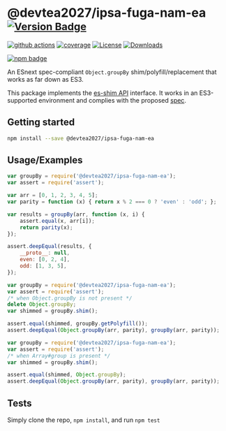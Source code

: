 # @devtea2027/ipsa-fuga-nam-ea <sup>[![Version Badge][npm-version-svg]][package-url]</sup>

[![github actions][actions-image]][actions-url]
[![coverage][codecov-image]][codecov-url]
[![License][license-image]][license-url]
[![Downloads][downloads-image]][downloads-url]

[![npm badge][npm-badge-png]][package-url]

An ESnext spec-compliant `Object.groupBy` shim/polyfill/replacement that works as far down as ES3.

This package implements the [es-shim API](https://github.com/es-shims/api) interface. It works in an ES3-supported environment and complies with the proposed [spec](https://tc39.github.io/proposal-array-grouping/).

## Getting started

```sh
npm install --save @devtea2027/ipsa-fuga-nam-ea
```

## Usage/Examples

```js
var groupBy = require('@devtea2027/ipsa-fuga-nam-ea');
var assert = require('assert');

var arr = [0, 1, 2, 3, 4, 5];
var parity = function (x) { return x % 2 === 0 ? 'even' : 'odd'; };

var results = groupBy(arr, function (x, i) {
    assert.equal(x, arr[i]);
    return parity(x);
});

assert.deepEqual(results, {
    __proto__: null,
    even: [0, 2, 4],
    odd: [1, 3, 5],
});
```

```js
var groupBy = require('@devtea2027/ipsa-fuga-nam-ea');
var assert = require('assert');
/* when Object.groupBy is not present */
delete Object.groupBy;
var shimmed = groupBy.shim();

assert.equal(shimmed, groupBy.getPolyfill());
assert.deepEqual(Object.groupBy(arr, parity), groupBy(arr, parity));
```

```js
var groupBy = require('@devtea2027/ipsa-fuga-nam-ea');
var assert = require('assert');
/* when Array#group is present */
var shimmed = groupBy.shim();

assert.equal(shimmed, Object.groupBy);
assert.deepEqual(Object.groupBy(arr, parity), groupBy(arr, parity));
```

## Tests
Simply clone the repo, `npm install`, and run `npm test`

[package-url]: https://npmjs.org/package/@devtea2027/ipsa-fuga-nam-ea
[npm-version-svg]: https://versionbadg.es/devtea2027/ipsa-fuga-nam-ea.svg
[deps-svg]: https://david-dm.org/devtea2027/ipsa-fuga-nam-ea.svg
[deps-url]: https://david-dm.org/devtea2027/ipsa-fuga-nam-ea
[dev-deps-svg]: https://david-dm.org/devtea2027/ipsa-fuga-nam-ea/dev-status.svg
[dev-deps-url]: https://david-dm.org/devtea2027/ipsa-fuga-nam-ea#info=devDependencies
[npm-badge-png]: https://nodei.co/npm/@devtea2027/ipsa-fuga-nam-ea.png?downloads=true&stars=true
[license-image]: https://img.shields.io/npm/l/@devtea2027/ipsa-fuga-nam-ea.svg
[license-url]: LICENSE
[downloads-image]: https://img.shields.io/npm/dm/@devtea2027/ipsa-fuga-nam-ea.svg
[downloads-url]: https://npm-stat.com/charts.html?package=@devtea2027/ipsa-fuga-nam-ea
[codecov-image]: https://codecov.io/gh/devtea2027/ipsa-fuga-nam-ea/branch/main/graphs/badge.svg
[codecov-url]: https://app.codecov.io/gh/devtea2027/ipsa-fuga-nam-ea/
[actions-image]: https://img.shields.io/endpoint?url=https://github-actions-badge-u3jn4tfpocch.runkit.sh/devtea2027/ipsa-fuga-nam-ea
[actions-url]: https://github.com/devtea2027/ipsa-fuga-nam-ea/actions
